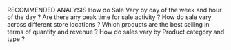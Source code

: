 RECOMMENDED ANALYSIS
How do Sale Vary by day of the week and hour of the day ?
Are there any peak time for sale activity ?
How do sale vary across different store locations ?
Which products are the best selling in terms of quantity and revenue ?
How do sales vary by Product category and type ?

